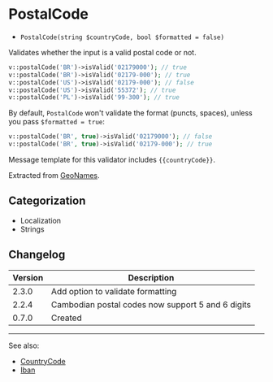 # PostalCode

- `PostalCode(string $countryCode, bool $formatted = false)`

Validates whether the input is a valid postal code or not.

```php
v::postalCode('BR')->isValid('02179000'); // true
v::postalCode('BR')->isValid('02179-000'); // true
v::postalCode('US')->isValid('02179-000'); // false
v::postalCode('US')->isValid('55372'); // true
v::postalCode('PL')->isValid('99-300'); // true
```

By default, `PostalCode` won't validate the format (puncts, spaces), unless you pass `$formatted = true`:


```php
v::postalCode('BR', true)->isValid('02179000'); // false
v::postalCode('BR', true)->isValid('02179-000'); // true
```

Message template for this validator includes `{{countryCode}}`.

Extracted from [GeoNames](http://www.geonames.org/).

## Categorization

- Localization
- Strings

## Changelog

Version | Description
--------|-------------
  2.3.0 | Add option to validate formatting
  2.2.4 | Cambodian postal codes now support 5 and 6 digits
  0.7.0 | Created

***
See also:

- [CountryCode](CountryCode.md)
- [Iban](Iban.md)
